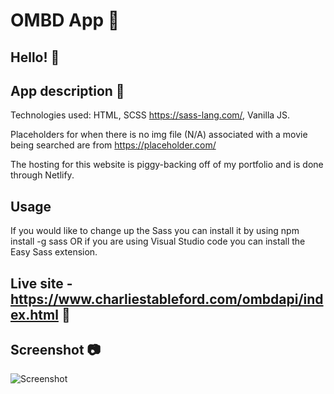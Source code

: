 # OMBD App 📍
## Hello! 👋

## App description 📝
Technologies used: HTML, SCSS https://sass-lang.com/, Vanilla JS. 

Placeholders for when there is no img file (N/A) associated with a movie being searched are from https://placeholder.com/

The hosting for this website is piggy-backing off of my portfolio and is done through Netlify.

## Usage
If you would like to change up the Sass you can install it by using npm install -g sass
OR if you are using Visual Studio code you can install the Easy Sass extension.

## Live site - https://www.charliestableford.com/ombdapi/index.html 🔗

## Screenshot 📷
<img src="assets/screen.png" alt="Screenshot"/>

